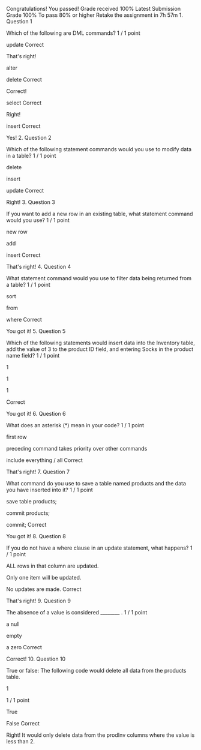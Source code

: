 Congratulations! You passed!
Grade received 100%
Latest Submission Grade 100%
To pass 80% or higher
Retake the assignment in 7h 57m
1.
Question 1

Which of the following are DML commands?
1 / 1 point

update
Correct

That's right!

alter

delete
Correct

Correct!

select
Correct

Right!

insert
Correct

Yes!
2.
Question 2

Which of the following statement commands would you use to modify data in a table?
1 / 1 point

delete

insert

update
Correct

Right!
3.
Question 3

If you want to add a new row in an existing table, what statement command would you use?
1 / 1 point

new row

add

insert
Correct

That's right!
4.
Question 4

What statement command would you use to filter data being returned from a table?
1 / 1 point

sort

from

where
Correct

You got it!
5.
Question 5

Which of the following statements would insert data into the Inventory table, add the value of 3 to the product ID field, and entering Socks in the product name field?
1 / 1 point

1

1

1

Correct

You got it!
6.
Question 6

What does an asterisk (*) mean in your code?
1 / 1 point

first row

preceding command takes priority over other commands

include everything / all
Correct

That's right!
7.
Question 7

What command do you use to save a table named products and the data you have inserted into it?
1 / 1 point

save table products; 

commit products;

commit;
Correct

You got it!
8.
Question 8

If you do not have a where clause in an update statement, what happens?
1 / 1 point

ALL rows in that column are updated.

Only one item will be updated.

No updates are made.
Correct

That's right!
9.
Question 9

The absence of a value is considered ________ .
1 / 1 point

a null

empty

a zero
Correct

Correct!
10.
Question 10

True or false: The following code would delete all data from the products table.

1

1 / 1 point

True

False
Correct

Right! It would only delete data from the prodInv columns where the value is less than 2.
